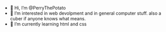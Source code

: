 - 👋 Hi, I’m @PerryThePotato
- 👀 I’m interested in web devolpment and in general computer stuff. also a cuber if anyone knows what means.
- 🌱 I’m currently learning html and css

<!---
PerryThePotato/PerryThePotato is a ✨ special ✨ repository because its `README.md` (this file) appears on your GitHub profile.
You can click the Preview link to take a look at your changes.
--->
